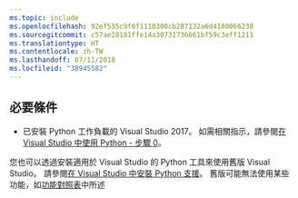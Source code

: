 ```yaml
---
ms.topic: include
ms.openlocfilehash: 92ef535c9f0f1110308cb287132a6d4180066238
ms.sourcegitcommit: c57ae28181ffe14a30731736661bf59c3eff1211
ms.translationtype: HT
ms.contentlocale: zh-TW
ms.lasthandoff: 07/11/2018
ms.locfileid: "38945582"
---
```

## <a name="prerequisites"></a>必要條件

- 已安裝 Python 工作負載的 Visual Studio 2017。 如需相關指示，請參閱[在 Visual Studio 中使用 Python - 步驟 0](../tutorial-working-with-python-in-visual-studio-step-00-installation.md)。

您也可以透過安裝適用於 Visual Studio 的 Python 工具來使用舊版 Visual Studio。 請參閱[在 Visual Studio 中安裝 Python 支援](../installing-python-support-in-visual-studio.md)。 舊版可能無法使用某些功能，如[功能對照表](../overview-of-python-tools-for-visual-studio.md#features-matrix)中所述